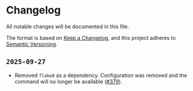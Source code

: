 # Changelog

All notable changes will be documented in this file.

The format is based on [Keep a Changelog](https://keepachangelog.com/en/1.0.0/),
and this project adheres to [Semantic Versioning](https://semver.org/spec/v2.0.0.html).

## `2025-09-27`

- Removed `flake8` as a dependency. Configuration was removed and the command
  will no longer be available
  ([#379](https://github.com/ianlewis/dotfiles/issues/379)).
